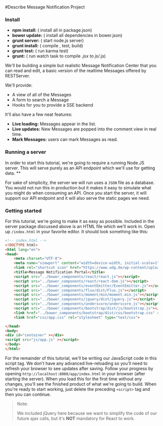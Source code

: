 #Describe Message Notification Project

### Install
* **npm install:** ( install all in package.json)
* **bower update:**  ( install all dependencies in bower.json)
* **grunt server:**  ( start node.js server)
* **grunt install:** ( compile , test, build)
* **grunt test:**    ( run karma test)
* **grunt:**         ( run watch task to compile *.jsx to js/*.js)


We'll be building a simple but realistic Message Notification Center that you can read and edit, a basic version of the realtime Messages offered by RESTServer.

We'll provide:

* A view of all of the Messages
* A form to search a Message
* Hooks for you to provide a SSE backend

It'll also have a few neat features:

* **Live loading:** Messages appear in the list.
* **Live updates:** New Messages are popped into the comment view in real time.
* **Mark Messages:** users can mark Messages as read.


### Running a server

In order to start this tutorial, we're going to require a running Node.JS server. This will serve purely as an API endpoint which we'll use for getting data. **

For sake of simplicity, the server we will run uses a `JSON` file as a database. You would not run this in production but it makes it easy to simulate what you might do when consuming an API. Once you start the server, it will support our API endpoint and it will also serve the static pages we need.

### Getting started

For this tutorial, we're going to make it as easy as possible. Included in the server package discussed above is an HTML file which we'll work in. Open up `/index.html` in your favorite editor. It should look something like this:

```html
<!-- index.html -->
<!DOCTYPE html>
<html lang="en">
<head>
    <meta charset="UTF-8">
    <meta name="viewport" content="width=device-width, initial-scale=1">
    <link rel="shortcut icon" href="https://www.udg.de/wp-content/uploads/2013/12/favicon_16x16.ico?143410" />
    <title>Message Notification Portal</title>
    <script src="../bower_components/react/react.js"></script>
    <script src="../bower_components/react/react-dom.js"></script>
    <script src="../bower_components/eventEmitter/EventEmitter.js"></script>
    <script src="../bower_components/flux/dist/Flux.js"></script>
    <script src="../bower_components/moment/min/moment.min.js"></script>
    <script src="../bower_components/jquery/dist/jquery.js"></script>
    <script src="../bower_components/underscore/underscore.js"></script>
    <script src="../bower_components/bootstrap/dist/js/bootstrap.js"></script>
    <link href="../bower_components/bootstrap/dist/css/bootstrap.css" rel="stylesheet" type="text/css"/>
    <link href="css/app.css" rel="stylesheet" type="text/css">

</head>
<body>
<div id="container" ></div>
<script src="js/app.js" ></script>
</body>
</html>
```

For the remainder of this tutorial, we'll be writing our JavaScript code in this script tag. We don't have any advanced live-reloading so you'll need to refresh your browser to see updates after saving. Follow your progress by opening `http://localhost:8000/app/index.html` in your browser (after starting the server). When you load this for the first time without any changes, you'll see the finished product of what we're going to build. When you're ready to start working, just delete the preceding `<script>` tag and then you can continue.

> Note:
>
> We included jQuery here because we want to simplify the code of our future ajax calls, but it's **NOT** mandatory for React to work.
